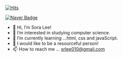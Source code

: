 [![Hits](https://hits.seeyoufarm.com/api/count/incr/badge.svg?url=https%3A%2F%2Fgithub.com%2Fsrlee010&count_bg=%235D605B&title_bg=%2348C31B&icon=&icon_color=%23E7E7E7&title=hits&edge_flat=false)](https://hits.seeyoufarm.com)
<!-- [![Facebook Badge](https://img.shields.io/badge/-notion-1877f2?logo=notion&logoColor&color=#18bc9c&link=https://srlee010.notion.site/Sora-Lee-0405c2ddd42a4932b72e6de49911af62)](https://srlee010.notion.site/Sora-Lee-0405c2ddd42a4932b72e6de49911af62) -->
[![Naver Badge](https://img.shields.io/badge/-Blog-1877f2?logo=Naver&logoColor=white&color=#18bc9c&link=https://blog.naver.com/loleego)](https://blog.naver.com/loleego)



- 👋 Hi, I’m Sora Lee!
- 👀 I’m interested in studying computer science.
- 🌱 I’m currently learning ...html, css and javaScript.
- 💞️ I would like to be a resourceful person!
- 📫 How to reach me ... srlee010@gmail.com

<!---
srlee010/srlee010 is a ✨ special ✨ repository because its `README.md` (this file) appears on your GitHub profile.
You can click the Preview link to take a look at your changes..
--->
